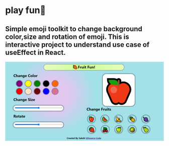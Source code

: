 # play fun🥭

## Simple emoji toolkit to change background color,size and rotation of emoji. This is interactive project to understand use case of useEffect in React.

![Live Previem](./public/preview.png)
